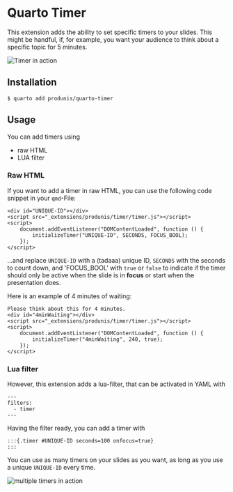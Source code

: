 # Quarto Timer

This extension adds the ability to set specific timers to your slides. This might be handful, if, for example, you want your audience to think about a specific topic for 5 minutes.
 
![Timer in action](https://www.produnis.de/blog/posts/2024-01-16-QuartoExtensions/4mintimer.jpg)

## Installation

```
$ quarto add produnis/quarto-timer
```

## Usage

You can add timers using

- raw HTML
- LUA filter

### Raw HTML
If you want to add a timer in raw HTML, you can use the following code snippet in your `qmd`-File:

```
<div id="UNIQUE-ID"></div>
<script src="_extensions/produnis/timer/timer.js"></script>
<script>
    document.addEventListener("DOMContentLoaded", function () {
        initializeTimer("UNIQUE-ID", SECONDS, FOCUS_BOOL); 
    });
</script>
```

...and replace `UNIQUE-ID` with a (tadaaa) unique ID, `SECONDS` with the seconds to count down, and 'FOCUS_BOOL' with `true` or `false` to indicate if the timer should only be active when the slide is in **focus** or start when the presentation does.

Here is an example of 4 minutes of waiting:

```
Please think about this for 4 minutes.
<div id="4minWaiting"></div>
<script src="_extensions/produnis/timer/timer.js"></script>
<script>
    document.addEventListener("DOMContentLoaded", function () {
        initializeTimer("4minWaiting", 240, true); 
    });
</script>
```

### Lua filter

However, this extension adds a lua-filter, that can be activated in YAML with

```
---
filters: 
  - timer
---
```

Having the filter ready, you can add a timer with 

```
:::{.timer #UNIQUE-ID seconds=100 onfocus=true}
:::
```

You can use as many timers on your slides as you want, as long as you use a unique `UNIQUE-ID` every time.

![multiple timers in action](https://www.produnis.de/blog/posts/2024-01-04-Revealjs-Timer/revealjstimer.jpg)
